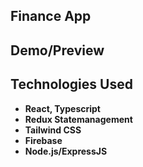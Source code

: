 ## Finance App

## Demo/Preview

## Technologies Used

- **React, Typescript**
- **Redux Statemanagement**
- **Tailwind CSS**
- **Firebase**
- **Node.js/ExpressJS**
